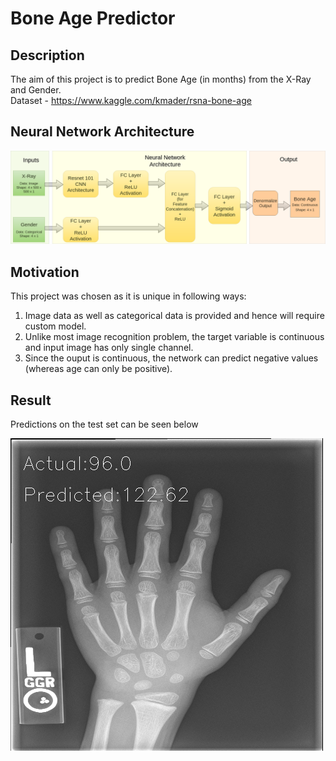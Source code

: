 # Bone Age Predictor


## Description
The aim of this project is to predict Bone Age (in months) from the X-Ray and Gender.<br>
Dataset - https://www.kaggle.com/kmader/rsna-bone-age

## Neural Network Architecture 

![alt text](images/flowchart.png)

## Motivation
This project was chosen as it is unique in following ways:
1. Image data as well as categorical data is provided and hence will require custom model.
2. Unlike most image recognition problem, the target variable is continuous and input image has only single channel.
3. Since the ouput is continuous, the network can predict negative values (whereas age can only be positive).

## Result
Predictions on the test set can be seen below

![alt text](images/pred_on_test.gif)
